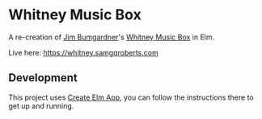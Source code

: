 # Whitney Music Box

A re-creation of [Jim Bumgardner](https://krazydad.com/about.php)'s [Whitney Music Box](http://whitneymusicbox.org/) in Elm.

Live here: https://whitney.samgqroberts.com

## Development

This project uses [Create Elm App](https://github.com/halfzebra/create-elm-app), you can follow the instructions there to get up and running.
